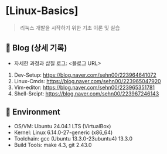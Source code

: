 # [Linux-Basics]  
> 리눅스 개발을 시작하기 위한 기초 이론 및 실습

## 🔗 Blog (상세 기록)
- 자세한 과정과 삽질 로그: <블로그 URL>
1. Dev-Setup: https://blog.naver.com/sehn00/223964641072
2. Linux-Cmds: https://blog.naver.com/sehn00/223965047920
3. Vim-editor: https://blog.naver.com/sehn00/223965351781
4. Shell-Srcipt: https://blog.naver.com/sehn00/223967246143

## 🧰 Environment
- OS/VM: Ubuntu 24.04.1 LTS (VirtualBox)
- Kernel: Linux 6.14.0-27-generic (x86_64)
- Toolchain: gcc (Ubuntu 13.3.0-23ubuntu4) 13.3.0
- Build Tools: make 4.3, git 2.43.0
